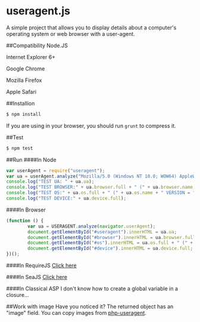 useragent.js
===========
A simple project that allows you to display details about a computer's operating system or web browser with a user-agent.

##Compatibility
Node.JS

Internet Explorer 6+

Google Chrome

Mozilla Firefox

Apple Safari

##Installion
```bash
$ npm install
```
If you are using in your browser, you should run ```grunt``` to compress it.

##Test
```bash
$ npm test
```

##Run
####In Node
```javascript
var userAgent = require("useragent");
var ua = userAgent.analyze("Mozilla/5.0 (Windows NT 10.0; WOW64) AppleWebKit/537.36 (KHTML, like Gecko) Chrome/41.0.2251.0 Safari/537.36");
console.log("TEST UA: " + ua.ua);
console.log("TEST BROWSER:" + ua.browser.full + " (" + ua.browser.name + " VERSION = " + ua.browser.version + " )");
console.log("TEST OS:" + ua.os.full + " (" + ua.os.name + " VERSION = " + ua.os.version + " )");
console.log("TEST DEVICE:" + ua.device.full);
```


####In Browser
```javascript
(function () {
		var ua = USERAGENT.analyze(navigator.userAgent);
		document.getElementById("#useragent").innerHTML = ua.ua;
		document.getElementById("#browser").innerHTML = ua.browser.full + " (" + ua.browser.name + " VERSION = "  + ua.browser.version + " )";
		document.getElementById("#os").innerHTML = ua.os.full + " (" + ua.os.name + " VERSION = "  + ua.os.version + " )";
		document.getElementById("#device").innerHTML = ua.device.full;
})();
```

####In RequireJS
[Click here](https://github.com/zsxsoft/useragent.js/blob/master/example/requirejs.html)

####In SeaJS
[Click here](https://github.com/zsxsoft/useragent.js/blob/master/example/seajs.html)

####In Classical ASP
I don't know how to create a global variable in a closure... 

##Work with image
Have you noticed it? The returned object has an "image" field. You can copy images from [php-useragent](https://github.com/zsxsoft/php-useragent).
